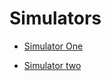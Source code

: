 # Simulators

- [Simulator One](https://htmlpreview.github.io/?https://github.com/ChaitanyaChandra/Test/blob/master/exam/one.html)

- [Simulator two](https://htmlpreview.github.io/?https://github.com/ChaitanyaChandra/Test/blob/master/exam/one.html)